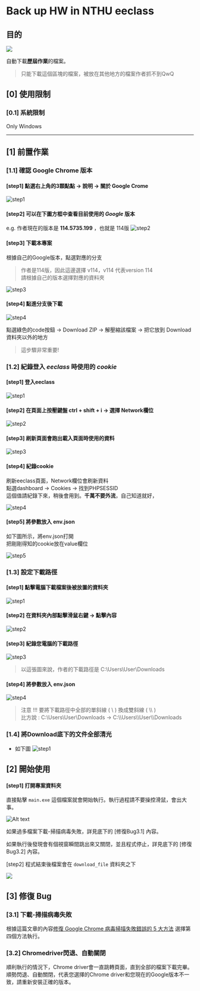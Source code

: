 # Back up HW in NTHU eeclass

## 目的

![](/images/demo.png)

自動下載**歷屆作業**的檔案。<br>
> 只能下載這個區塊的檔案，被放在其他地方的檔案作者抓不到QwQ

## [0] 使用限制

### [0.1] 系統限制
Only Windows
****

## [1] 前置作業

### [1.1] 確認 Google Chrome 版本
#### [step1] 點選右上角的3顆點點 -> 說明 -> 關於 Google Crome
![step1](/images/chrome_version_step1.png)


#### [step2] 可以在下圖方框中查看目前使用的 $Google$ 版本 <br>
  e.g. 作者現在的版本是 **114.5735.199** ，也就是 114版
![step2](/images/chrome_version_step2.png)

#### [step3] 下載本專案

根據自己的Google版本，點選對應的分支 <br>
> 作者是114版，因此這邊選擇 v114，v114 代表version 114 <br>
> 請根據自己的版本選擇對應的資料夾

![step3](/images/chrome_version_step3.png)

#### [step4] 點進分支後下載

![step4](/images/chrome_version_step4.png)

點選綠色的code按鈕 -> Download ZIP -> 解壓縮該檔案 -> 把它放到 Download 資料夾以外的地方 
> 這步驟非常重要!

### [1.2] 紀錄登入 $eeclass$ 時使用的 $cookie$

#### [step1] 登入eeclass
  
![step1](/images/cookie_step1.png)


#### [step2] 在頁面上按壓鍵盤 ctrl + shift + i -> 選擇 Network欄位 
  
![step2](/images/cookie_step2.png)


#### [step3] 刷新頁面會跑出載入頁面時使用的資料
  
![step3](/images/cookie_step3.png)


#### [step4] 紀錄cookie
  
刷新eeclass頁面，Network欄位會刷新資料 <br>
點選dashboard -> Cookies -> 找到PHPSESSID <br>
這個值請紀錄下來，稍後會用到。**千萬不要外流**，自己知道就好，

![step4](/images/cookie_step4.png)

#### [step5] 將參數放入 **env.json**

如下圖所示，將env.json打開 <br>
把剛剛得知的cookie放在value欄位

![step5](/images/env.png)

### [1.3] 設定下載路徑

#### [step1] 點擊電腦下載檔案後被放置的資料夾
  
![step1](/images/download_step1.png)

#### [step2] 在資料夾內部點擊滑鼠右鍵 -> 點擊內容

![step2](/images/download_step2.png)

#### [step3] 紀錄您電腦的下載路徑

![step3](/images/download_step3.png)

>以這張圖來說，作者的下載路徑是 C:\Users\User\Downloads

#### [step4] 將參數放入 **env.json**

![step4](/images/download_step4.png)
> 注意 !!! 要將下載路徑中全部的單斜線 ( \\ ) 換成雙斜線 ( \\\\ ) <br>
>  比方說 : C:\Users\User\Downloads -> C:\\\Users\\\User\\\Downloads

### [1.4] 將Download底下的文件全部清光

* 如下圖
![step1](/images/clean_download.png)


## [2] 開始使用

#### [step1] 打開專案資料夾

直接點擊 `main.exe` 這個檔案就會開始執行。執行過程請不要操控滑鼠，會出大事。

![Alt text](/images/main_exe.png)

如果過多檔案下載-掃描病毒失敗，詳見底下的 [修復Bug3.1] 內容。

如果執行後發現會有個視窗瞬間跳出來又關閉，並且程式停止，詳見底下的 [修復Bug3.2] 內容。

[step2] 程式結束後檔案會在 `download_file` 資料夾之下

![](/images/download_file.png)

## [3] 修復 Bug

### [3.1] 下載-掃描病毒失敗

根據這篇文章的內容[修復 Google Chrome 病毒掃描失敗錯誤的 5 大方法](https://www.a7la-home.com/zh-TW/top-ways-to-fix-virus-scan-failed-error-in-google-chrome) 選擇第四個方法執行。

### [3.2] Chromedriver閃退、自動關閉

順利執行的情況下，Chrome driver會一直跳轉頁面，直到全部的檔案下載完畢。
順勢閃退、自動關閉，代表您選擇的Chrome driver和您現在的Google版本不一致，請重新安裝正確的版本。
